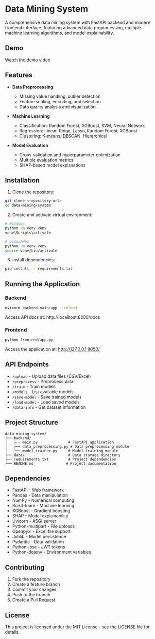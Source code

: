 # Data Mining System

A comprehensive data mining system with FastAPI backend and modern frontend interface, featuring advanced data preprocessing, multiple machine learning algorithms, and model explainability.

## Demo

[Watch the demo video](https://youtu.be/DEYaQRODdPg)

## Features

- **Data Preprocessing**

  - Missing value handling, outlier detection
  - Feature scaling, encoding, and selection
  - Data quality analysis and visualization

- **Machine Learning**

  - Classification: Random Forest, XGBoost, SVM, Neural Network
  - Regression: Linear, Ridge, Lasso, Random Forest, XGBoost
  - Clustering: K-means, DBSCAN, Hierarchical

- **Model Evaluation**
  - Cross-validation and hyperparameter optimization
  - Multiple evaluation metrics
  - SHAP-based model explanations

## Installation

1. Clone the repository:

```bash
git clone <repository-url>
cd data-mining-system
```

2. Create and activate virtual environment:

```bash
# Windows
python -m venv venv
venv\Scripts\activate

# Linux/Mac
python -m venv venv
source venv/bin/activate
```

3. Install dependencies:

```bash
pip install -r requirements.txt
```

## Running the Application

### Backend

```bash
uvicorn backend.main:app --reload
```

Access API docs at: http://localhost:8000/docs

### Frontend

```bash
python frontend/app.py
```

Access the application at: http://127.0.0.1:8050/

## API Endpoints

- `/upload` - Upload data files (CSV/Excel)
- `/preprocess` - Preprocess data
- `/train` - Train models
- `/models` - List available models
- `/save-model` - Save trained models
- `/load-model` - Load saved models
- `/data-info` - Get dataset information

## Project Structure

```
data-mining-system/
├── backend/
│   ├── main.py              # FastAPI application
│   ├── data_preprocessing.py # Data preprocessing module
│   └── model_trainer.py     # Model training module
├── data/                    # Data storage directory
├── requirements.txt         # Project dependencies
└── README.md               # Project documentation
```

## Dependencies

- FastAPI - Web framework
- Pandas - Data manipulation
- NumPy - Numerical computing
- Scikit-learn - Machine learning
- XGBoost - Gradient boosting
- SHAP - Model explainability
- Uvicorn - ASGI server
- Python-multipart - File uploads
- Openpyxl - Excel file support
- Joblib - Model persistence
- Pydantic - Data validation
- Python-jose - JWT tokens
- Python-dotenv - Environment variables

## Contributing

1. Fork the repository
2. Create a feature branch
3. Commit your changes
4. Push to the branch
5. Create a Pull Request

## License

This project is licensed under the MIT License - see the LICENSE file for details.
